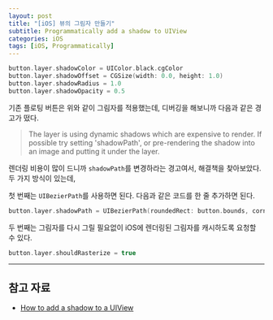 ```yaml
---
layout: post
title: "[iOS] 뷰의 그림자 만들기"
subtitle: Programmatically add a shadow to UIView
categories: iOS
tags: [iOS, Programmatically]
---
```


```swift
button.layer.shadowColor = UIColor.black.cgColor
button.layer.shadowOffset = CGSize(width: 0.0, height: 1.0)
button.layer.shadowRadius = 1.0
button.layer.shadowOpacity = 0.5
```
기존 플로팅 버튼은 위와 같이 그림자를 적용했는데, 디버깅을 해보니까 다음과 같은 경고가 떴다.

> The layer is using dynamic shadows which are expensive to render. If possible try setting 'shadowPath', or pre-rendering the shadow into an image and putting it under the layer.

렌더링 비용이 많이 드니까 `shadowPath`를 변경하라는 경고여서, 해결책을 찾아보았다. 두 가지 방식이 있는데,

첫 번째는 `UIBezierPath`를 사용하면 된다. 다음과 같은 코드를 한 줄 추가하면 된다.

```swift
button.layer.shadowPath = UIBezierPath(roundedRect: button.bounds, cornerRadius: button.layer.cornerRadius).cgPath
```

두 번째는 그림자를 다시 그릴 필요없이 iOS에 렌더링된 그림자를 캐시하도록 요청할 수 있다.

```swift
button.layer.shouldRasterize = true
```

---

## 참고 자료

- [How to add a shadow to a UIView](https://www.hackingwithswift.com/example-code/uikit/how-to-add-a-shadow-to-a-uiview)